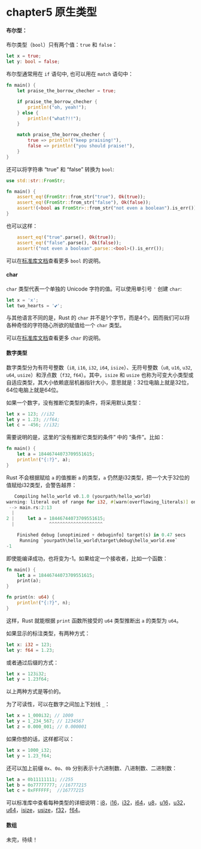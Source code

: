 chapter5 原生类型
=================

#### 布尔型：

布尔类型（`bool`）只有两个值：`true` 和 `false`：

```rust
let x = true;
let y: bool = false;
```

布尔型通常用在 `if` 语句中, 也可以用在 `match` 语句中：

```rust
fn main() {
    let praise_the_borrow_checher = true;

    if praise_the_borrow_checher {
        println!("oh, yeah!");
    } else {
        println!("what?!!");
    }

    match praise_the_borrow_checher {
        true => println!("keep praising!"),
        false => println!("you should praise!"),
    }
}
```

还可以将字符串 “true” 和 “false” 转换为 `bool`:

```rust
use std::str::FromStr;

fn main() {
    assert_eq!(FromStr::from_str("true"), Ok(true));
    assert_eq!(FromStr::from_str("false"), Ok(false));
    assert!(<bool as FromStr>::from_str("not even a boolean").is_err());
}
```

也可以这样：

```rust
    assert_eq!("true".parse(), Ok(true));
    assert_eq!("false".parse(), Ok(false));
    assert!("not even a boolean".parse::<bool>().is_err());
```

可以在[标准库文档](https://doc.rust-lang.org/std/primitive.bool.html)查看更多 `bool` 的说明。

#### char

`char` 类型代表一个单独的 Unicode 字符的值。可以使用单引号 `'` 创建 `char`:

```rust
let x = 'x';
let two_hearts = '💕';
```

与其他语言不同的是，Rust 的 `char` 并不是1个字节，而是4个。因而我们可以将各种奇怪的字符随心所欲的赋值给一个 `char` 类型。

可以在[标准库文档](https://doc.rust-lang.org/std/primitive.char.html)查看更多 `char` 的说明。

#### 数字类型

数字类型分为有符号整数（`i8`, `i16`, `i32`, `i64`, `isize`）、无符号整数（`u8`, `u16`, `u32`, `u64`, `usize`）和浮点数（`f32`, `f64`）。其中，`isize` 和 `usize` 也称为可变大小类型或自适应类型，其大小依赖底层机器指针大小，意思就是：32位电脑上就是32位，64位电脑上就是64位。

如果一个数字，没有推断它类型的条件，将采用默认类型：

```rust
let x = 123; //i32
let y = 1.23; //f64;
let c = -456; //i32;
```

需要说明的是，这里的“没有推断它类型的条件” 中的 “条件”。比如：

```rust
fn main() {
    let a = 18446744073709551615;
    println!("{:?}", a);
}
```

Rust 不会根据赋给 `a` 的值推断 `a` 的类型，`a` 仍然是i32类型，把一个大于32位的值赋给i32类型，会警告越界：

```rust
   Compiling hello_world v0.1.0 (yourpath/hello_world)
warning: literal out of range for i32, #[warn(overflowing_literals)] on by default
 --> main.rs:2:13
  |
2 |     let a = 18446744073709551615;
  |             ^^^^^^^^^^^^^^^^^^^^

    Finished debug [unoptimized + debuginfo] target(s) in 0.47 secs
     Running `yourpath\hello_world\target\debug\hello_world.exe`
-1
```

即使能编译成功，也将变为-1。如果给定一个接收者，比如一个函数：

```rust
fn main() {
    let a = 18446744073709551615;
    print(a);
}

fn print(n: u64) {
    println!("{:?}", n);
}
```

这样，Rust 就能根据 `print` 函数所接受的 `u64` 类型推断出 `a` 的类型为 `u64`。

如果显示的标注类型，有两种方式：

```rust
let x: i32 = 123;
let y: f64 = 1.23;
```

或者通过后缀的方式：

```rust
let x = 123i32;
let y = 1.23f64;
```

以上两种方式是等价的。

为了可读性，可以在数字之间加上下划线 `_`：

```rust
let x = 1_000i32; // 1000
let y = 1_234_567; // 1234567
let z = 0.000_001; // 0.000001
```

如果你想的话，这样都可以：

```rust
let x = 1000_i32;
let y = 1.23_f64;
```

还可以加上前缀 `0x`、`0o`、`0b` 分别表示十六进制数、八进制数、二进制数：

```rust
let a = 0b11111111; //255
let b = 0o77777777; //16777215
let c = 0xFFFFFF;  //16777215
```

可以标准库中查看每种类型的详细说明：[i8](https://doc.rust-lang.org/std/primitive.i8.html)，[i16](https://doc.rust-lang.org/std/primitive.i16.html)，[i32](https://doc.rust-lang.org/std/primitive.i32.html)，[i64](https://doc.rust-lang.org/std/primitive.i64.html)，[u8](https://doc.rust-lang.org/std/primitive.u8.html)，[u16](https://doc.rust-lang.org/std/primitive.u16.html)，[u32](https://doc.rust-lang.org/std/primitive.u32.html)，[u64](https://doc.rust-lang.org/std/primitive.u64.html)，[isize](https://doc.rust-lang.org/std/primitive.isize.html)，[usize](https://doc.rust-lang.org/std/primitive.usize.html)，[f32](https://doc.rust-lang.org/std/primitive.f32.html)，[f64](https://doc.rust-lang.org/std/primitive.f64.html)。

#### 数组

未完，待续！

